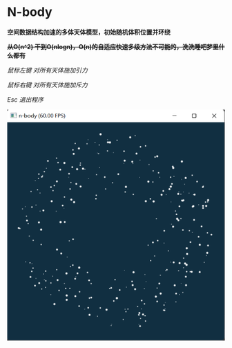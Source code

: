 # N-body

**空间数据结构加速的多体天体模型，初始随机体积位置并环绕**

**~~从O(n^2) 干到O(nlogn)，O(n)的自适应快速多级方法不可能的，洗洗睡吧梦里什么都有~~**



*鼠标左键 对所有天体施加引力*

*鼠标右键 对所有天体施加斥力*

*Esc 退出程序*



![image](https://github.com/1242857339/Taichi-simulation/blob/main/Lab2%20N-body/show.png)
